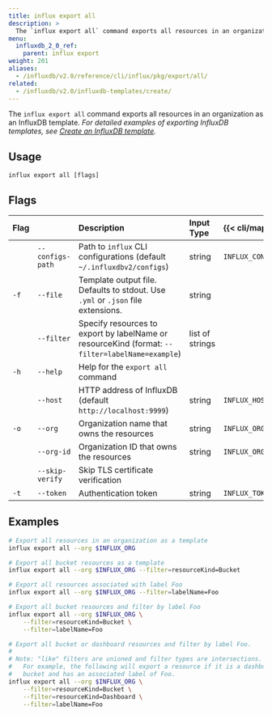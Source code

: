```yaml
---
title: influx export all
description: >
  The `influx export all` command exports all resources in an organization as an InfluxDB template.
menu:
  influxdb_2_0_ref:
    parent: influx export
weight: 201
aliases:
  - /influxdb/v2.0/reference/cli/influx/pkg/export/all/
related:
  - /influxdb/v2.0/influxdb-templates/create/
---
```


The `influx export all` command exports all resources in an
organization as an InfluxDB template.
_For detailed examples of exporting InfluxDB templates, see
[Create an InfluxDB template](/influxdb/v2.0/influxdb-templates/create/)._

## Usage
```
influx export all [flags]
```

## Flags
| Flag |                  | Description                                                                                     | Input Type      | {{< cli/mapped >}}   |
|:---- |:---              |:-----------                                                                                     |:----------      |:------------------   |
|      | `--configs-path` | Path to `influx` CLI configurations (default `~/.influxdbv2/configs`)                           | string          |`INFLUX_CONFIGS_PATH` |
| `-f` | `--file`         | Template output file. Defaults to stdout. Use `.yml` or `.json` file extensions.                | string          |                      |
|      | `--filter`       | Specify resources to export by labelName or resourceKind (format: `--filter=labelName=example`) | list of strings |                      |
| `-h` | `--help`         | Help for the `export all` command                                                               |                 |                      |
|      | `--host`         | HTTP address of InfluxDB (default `http://localhost:9999`)                                      | string          | `INFLUX_HOST`        |
| `-o` | `--org`          | Organization name that owns the resources                                                       | string          | `INFLUX_ORG`         |
|      | `--org-id`       | Organization ID that owns the resources                                                         | string          | `INFLUX_ORG_ID`      |
|      | `--skip-verify`  | Skip TLS certificate verification                                                               |                 |                      |
| `-t` | `--token`        | Authentication token                                                                            | string          | `INFLUX_TOKEN`       |


## Examples
```sh
# Export all resources in an organization as a template
influx export all --org $INFLUX_ORG

# Export all bucket resources as a template
influx export all --org $INFLUX_ORG --filter=resourceKind=Bucket

# Export all resources associated with label Foo
influx export all --org $INFLUX_ORG --filter=labelName=Foo

# Export all bucket resources and filter by label Foo
influx export all --org $INFLUX_ORG \
	--filter=resourceKind=Bucket \
	--filter=labelName=Foo

# Export all bucket or dashboard resources and filter by label Foo.
#
# Note: "like" filters are unioned and filter types are intersections.
#	For example, the following will export a resource if it is a dashboard or
#	bucket and has an associated label of Foo.
influx export all --org $INFLUX_ORG \
	--filter=resourceKind=Bucket \
	--filter=resourceKind=Dashboard \
	--filter=labelName=Foo
```
